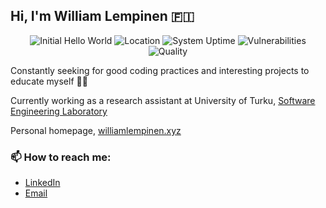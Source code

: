 ## Hi, I'm William Lempinen 🇫🇮

<p align="center">
    <img alt="Initial Hello World" src="https://img.shields.io/badge/last_major_release-sep._2000-important" />
    <img alt="Location" src="https://img.shields.io/badge/current_index-Turku-blue" />
    <img alt="System Uptime" src="https://img.shields.io/badge/system_uptime-caffeine_dependent-yellowgreen" />
    <img alt="Vulnerabilities" src="https://img.shields.io/badge/vulnerabilities-high-critical" />
    <img alt="Quality" src="https://img.shields.io/badge/code_quality-mayby-success" />
</p>

Constantly seeking for good coding practices and interesting projects to educate myself 🕵️‍♂️

Currently working as a research assistant at University of Turku, [Software Engineering Laboratory](https://tt.utu.fi/sweng/)

Personal homepage, [williamlempinen.xyz](https://williamlempinen.xyz)

### 📫 How to reach me:

- [LinkedIn](www.linkedin.com/in/william-lempinen-0b6ba625a)
- [Email](mailto:wlempin@gmail.com)
